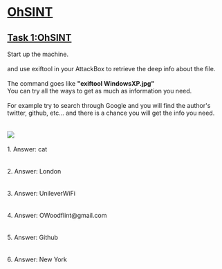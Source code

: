 <h1><ins>OhSINT</ins></h1>
<h2><ins>Task 1:OhSINT</ins></h2>
Start up the machine.<br><br>and use exiftool in your AttackBox to retrieve the deep info about the file.<br><br>
The command goes like <b>"exiftool WindowsXP.jpg"</b><br>
You can try all the ways to get as much as information you need. <br><br>
For example try to search through Google and you will find the author's twitter, github, etc... and there is a chance you will get the info you need.<br><br><br>
<img src=https://user-images.githubusercontent.com/78288358/174588511-96e10d47-124b-4e16-99d9-e11c18a1af47.png>
<br><br>
1. Answer: cat <br><br><br>
2. Answer: London<br><br><br>
3. Answer: UnileverWiFi<br><br><br>
4. Answer: OWoodflint@gmail.com<br><br><br>
5. Answer: Github<br><br><br>
6. Answer: New York

